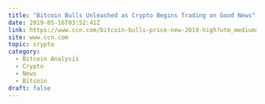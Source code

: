 ```yaml
---
title: "Bitcoin Bulls Unleashed as Crypto Begins Trading on Good News"
date: 2019-05-16T03:52:41Z
link: https://www.ccn.com/bitcoin-bulls-price-new-2019-high?utm_medium=RSS&utm_source=hune
site: www.ccn.com
topic: crypto
category:
  - Bitcoin Analysis
  - Crypto
  - News
  - Bitcoin
draft: false
---
```

